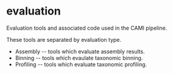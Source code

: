 evaluation
==========

Evaluation tools and associated code used in the CAMI pipeline.

These tools are separated by evaluation type.

* Assembly -- tools which evaluate assembly results.
* Binning -- tools which evaulate taxonomic binning.
* Profiling -- tools which evaluate taxonomic profiling.

